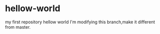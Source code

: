 # hellow-world
my first repository hellow world
I'm modifying this branch,make it different from master.
